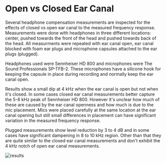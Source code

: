 # Open vs Closed Ear Canal
Several headphone compensation measurements are inspected for the effects of closed vs open ear canal to the measured
frequency response. Measurements were done with headphones in three different locations: center, pushed towards the
front of the head and pushed towards back of the head. All measurments were repeated with ear canal open, ear canal
blocked with foam ear plugs and microphone capsules attached to the ear plugs (plugged).

Headphones used were Sennheiser HD 800 and microphones were The Sound Professionals SP-TFB-2. These microphones have a
silicone hook for keeping the capsule in place during recording and normally keep the ear canal open.

Results show a small dip at 4 kHz when the ear canal is open but not when it's closed. In some cases closed ear canal
measurements better capture the 5-6 kHz peak of Sennheiser HD 800. However it's unclear how much of these are caused by
the ear canal openness and how much is due to the mic placement. Mics were placed carefully at the same location at the
ear canal opening but still small differences in placement can have significant variation in the measured frequency
response.

Plugged measurements show level reduction by 3 to 4 dB and in some cases have significant dampening in 8 to 10 kHz
region. Other than that they are quite similar to the closed ear canal measurements and don't exhibit the 4 kHz notch
of open ear canal measurements.

![results](https://i.imgur.com/JumzxZT.png)